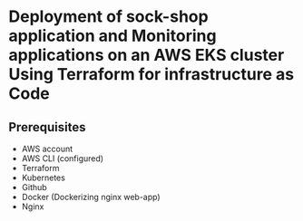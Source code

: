# Deployment of sock-shop application and Monitoring applications on an AWS EKS cluster Using Terraform for infrastructure as Code
## Prerequisites
* AWS account
* AWS CLI (configured) 
* Terraform  
* Kubernetes 
* Github
* Docker (Dockerizing nginx web-app) 
* Nginx 
